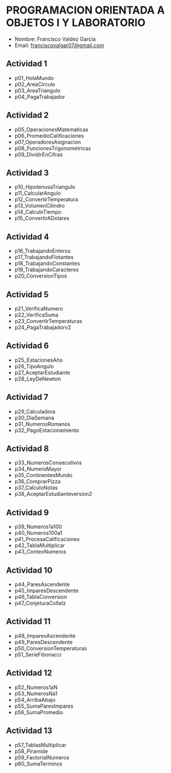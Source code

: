 # PROGRAMACION ORIENTADA A OBJETOS I Y LABORATORIO
- Nombre: Francisco Valdez García
- Email: franciscovalgar07@gmail.com

## Actividad 1
- p01_HolaMundo
- p02_AreaCirculo
- p03_AreaTriangulo
- p04_PagaTrabajador

## Actividad 2
- p05_OperacionesMatematicas
- p06_PromedioCalificaciones
- p07_OperadoresAsignacion
- p08_FuncionesTrigonometricas
- p09_DividirEnCifras

## Actividad 3
- p10_HipotenusaTriangulo
- p11_CalcularAngulo
- p12_ConvertirTemperatura
- p13_VolumenCilindro
- p14_CalculoTiempo
- p15_ConvertirADolares

## Actividad 4
- p16_TrabajandoEnteros
- p17_TrabajandoFlotantes
- p18_TrabajandoConstantes
- p19_TrabajandoCaracteres
- p20_ConversionTipos

## Actividad 5
- p21_VerificaNumero
- p22_VerificaSuma
- p23_ConvertirTemperaturas
- p24_PagaTrabajadorv2

## Actividad 6
- p25_EstacionesAño
- p26_TipoAngulo
- p27_AceptarEstudiante
- p28_LeyDeNewton

## Actividad 7
- p29_Calculadora
- p30_DiaSemana
- p31_NumerosRomanos
- p32_PagoEstacionamiento

## Actividad 8 
- p33_NumerosConsecutivos
- p34_NumeroMayor
- p35_ContinentesMundo
- p36_ComprarPizza
- p37_CalculoNotas
- p38_AceptarEstudianteversion2

## Actividad 9
- p39_Numeros1a100
- p40_Numeros100a1
- p41_ProcesaCalificaciones
- p42_TablaMultiplicar
- p43_ConteoNumeros

## Actividad 10 
- p44_ParesAscendente
- p45_ImparesDescendente
- p46_TablaConversion
- p47_ConjeturaCollatz

## Actividad 11
- p48_ImparesAscendente
- p49_ParesDescendente
- p50_ConversionTemperaturas
- p51_SerieFibonacci

## Actividad 12
- p52_Numeros1aN
- p53_NumerosNa1
- p54_ArribaAbajo
- p55_SumaParesImpares
- p56_SumaPromedio

## Actividad 13
- p57_TablasMultiplicar
- p58_Piramide
- p59_FactorialNumeros
- p60_SumaTerminos